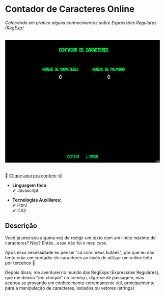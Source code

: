 # Contador de Caracteres Online
*Colocando em prática alguns conhecimentos sobre Expressões Regulares (RegExp)*

<br>
<div> <img src='./assets/gifs/main-screen.gif' height='400'> </div>
<br>

🔗 <a href="https://contador-de-caracteres.netlify.app"> Clique aqui pra conferir</a> 😉

- **Linguagem foco:** <br>
✔ Javascript

- **Tecnologias Auxiliares:** <br>
✔ Html <br>
✔ CSS

## Descrição

Você já precisou alguma vez de redigir um texto com um limite máximo de caracteres? Não? Então...esse não foi o meu caso.

Após essa necessidade eu pensei "cá com meus butões", por que eu não tento criar um contador de caracteres ao invés de utilizar um online feito por terceiros 🤔

Depois disso, me aventurei no mundo das RegExps (Expressões Regulares), que me deixou "em choque" no começo, diga-se de passagem, mas acabou se provando um conhecimento extremamente útil, principalmente para a manipulação de caracteres, isolados ou vetores (strings).
